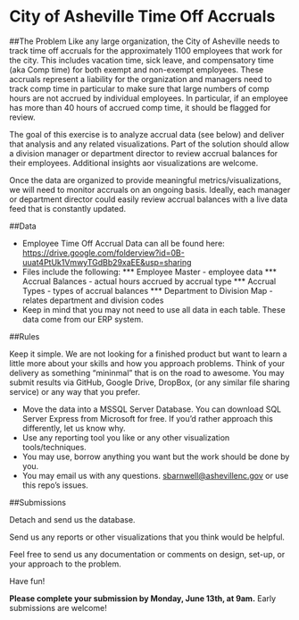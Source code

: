 City of Asheville Time Off Accruals
=====

##The Problem
Like any large organization, the City of Asheville  needs to track time off accruals for the approximately 1100 employees that work for the city. This includes vacation time, sick leave, and compensatory time (aka Comp time) for both exempt and non-exempt employees. These accruals represent a liability for the organization and managers need to track comp time in particular to make sure that large numbers of comp hours are not accrued by individual employees. In particular, if an employee has more than 40 hours of accrued comp time, it should be flagged for review.

The goal of this exercise is to analyze accrual data (see below) and deliver that analysis and any related visualizations. Part of the solution should allow a division manager or department director to review accrual balances for their employees. Additional insights aor visualizations are welcome.

Once the data are organized to provide meaningful metrics/visualizations, we will need to monitor accruals on an ongoing basis. Ideally, each manager or department director could easily review accrual balances with a live data feed that is constantly updated.

##Data

* Employee Time Off Accrual Data can all be found here: https://drive.google.com/folderview?id=0B-uuat4PtUk1VmwyTGdBb29xaEE&usp=sharing
* Files include the following:
*** Employee Master - employee data
*** Accrual Balances - actual hours accrued by accrual type
*** Accrual Types - types of accrual balances
*** Department to Division Map - relates department and division codes
* Keep in mind that you may not need to use all data in each table. These data come from our ERP system.

##Rules

Keep it simple. We are not looking for a finished product but want to learn a little more about your skills and how you approach problems. Think of your delivery as something “mininmal” that is on the road to awesome. You may submit results via GitHub, Google Drive, DropBox, (or any similar file sharing service) or any way that you prefer.

* Move the data into a MSSQL Server Database. You can download SQL Server Express from Microsoft for free. If you’d rather approach this differently, let us know why.
* Use any reporting tool you like or any other visualization tools/techniques.
* You may use, borrow anything you want but the work should be done by you.
* You may email us with any questions. sbarnwell@ashevillenc.gov or use this repo’s issues.

##Submissions

Detach and send us the database.

Send us any reports or other visualizations that you think would be helpful.

Feel free to send us any documentation or comments on design, set-up, or your approach to the problem.

Have fun!

**Please complete your submission by Monday, June 13th, at 9am.** Early submissions are welcome!
